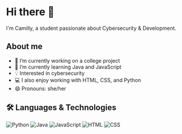 <h1>Hi there 👋</h1>
<p>I'm Camilly, a student passionate about Cybersecurity & Development.</p>

<h2>About me</h2>

- 🔭 I’m currently working on a college project  
- 🌱 I’m currently learning Java and JavaScript  
- 💡 Interested in cybersecurity
- 💻 I also enjoy working with HTML, CSS, and Python 
- 😄 Pronouns: she/her


<h2>🛠️ Languages & Technologies </h2>

![Python](https://img.shields.io/badge/Python-3776AB?style=flat-square&logo=python&logoColor=white) ![Java](https://img.shields.io/badge/Java-007396?style=flat-square&logo=java&logoColor=white) ![JavaScript](https://img.shields.io/badge/JavaScript-F7DF1E?style=flat-square&logo=javascript&logoColor=black) ![HTML](https://img.shields.io/badge/HTML5-E34F26?style=flat-square&logo=html5&logoColor=white) ![CSS](https://img.shields.io/badge/CSS3-1572B6?style=flat-square&logo=css3&logoColor=white)  
